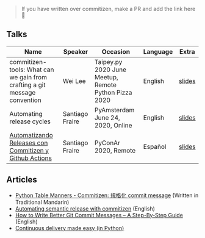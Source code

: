> If you have written over commitizen, make a PR and add the link here 💪

## Talks

| Name                                                                      | Speaker         | Occasion                                             | Language | Extra                                                                                                                            |
| ------------------------------------------------------------------------- | --------------- | ---------------------------------------------------- | -------- | -------------------------------------------------------------------------------------------------------------------------------- |
| commitizen-tools: What can we gain from crafting a git message convention | Wei Lee         | Taipey.py 2020 June Meetup, Remote Python Pizza 2020 | English  | [slides](https://speakerdeck.com/leew/commitizen-tools-what-can-we-gain-from-crafting-a-git-message-convention-at-taipey-dot-py) |
| Automating release cycles                                                 | Santiago Fraire | PyAmsterdam June 24, 2020, Online                    | English  | [slides](https://woile.github.io/commitizen-presentation/)                                                                       |
| [Automatizando Releases con Commitizen y Github Actions][automatizando]   | Santiago Fraire | PyConAr 2020, Remote                                 | Español  | [slides](https://woile.github.io/automating-releases-github-actions-presentation/#/)                                             |

## Articles

- [Python Table Manners - Commitizen: 規格化 commit message](https://lee-w.github.io/posts/tech/2020/03/python-table-manners-commitizen/) (Written in Traditional Mandarin)
- [Automating semantic release with commitizen](https://woile.dev/posts/automating-semver-releases-with-commitizen/) (English)
- [How to Write Better Git Commit Messages – A Step-By-Step Guide](https://www.freecodecamp.org/news/how-to-write-better-git-commit-messages/?utm_source=tldrnewsletter) (English)
- [Continuous delivery made easy (in Python)](https://medium.com/dev-genius/continuous-delivery-made-easy-in-python-c085e9c82e69)

[automatizando]: https://youtu.be/t3aE2M8UPBo
